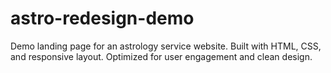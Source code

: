 # astro-redesign-demo
Demo landing page for an astrology service website. Built with HTML, CSS, and responsive layout. Optimized for user engagement and clean design.
